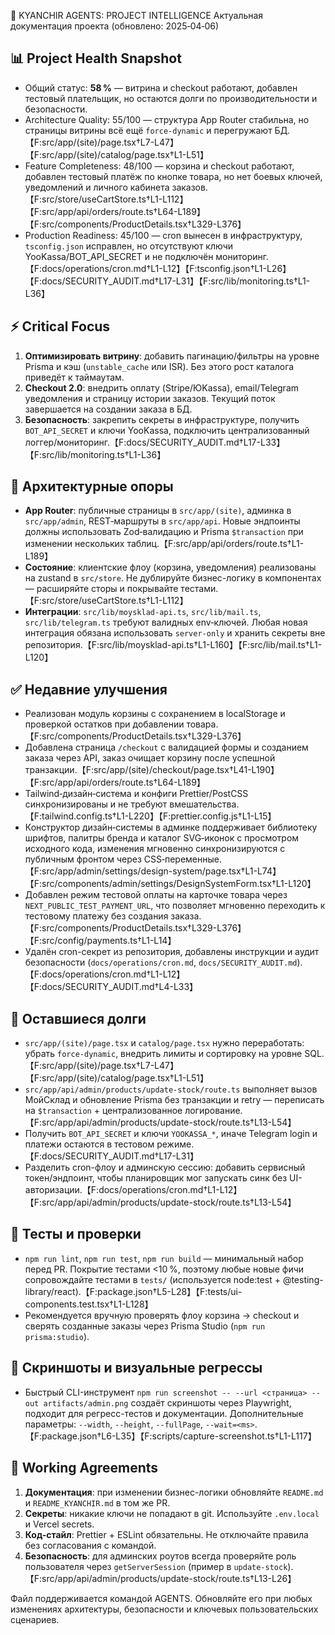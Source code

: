 🤖 KYANCHIR AGENTS: PROJECT INTELLIGENCE
Актуальная документация проекта (обновлено: 2025‑04‑06)

## 📊 Project Health Snapshot
- Общий статус: **58 %** — витрина и checkout работают, добавлен тестовый плательщик, но остаются долги по производительности и безопасности.
- Architecture Quality: 55/100 — структура App Router стабильна, но страницы витрины всё ещё `force-dynamic` и перегружают БД.【F:src/app/(site)/page.tsx†L7-L47】【F:src/app/(site)/catalog/page.tsx†L1-L51】
- Feature Completeness: 48/100 — корзина и checkout работают, добавлен тестовый платёж по кнопке товара, но нет боевых ключей, уведомлений и личного кабинета заказов.【F:src/store/useCartStore.ts†L1-L112】【F:src/app/api/orders/route.ts†L64-L189】【F:src/components/ProductDetails.tsx†L329-L376】
- Production Readiness: 45/100 — cron вынесен в инфраструктуру, `tsconfig.json` исправлен, но отсутствуют ключи YooKassa/BOT_API_SECRET и не подключён мониторинг.【F:docs/operations/cron.md†L1-L12】【F:tsconfig.json†L1-L26】【F:docs/SECURITY_AUDIT.md†L17-L31】【F:src/lib/monitoring.ts†L1-L36】

## ⚡ Critical Focus
1. **Оптимизировать витрину**: добавить пагинацию/фильтры на уровне Prisma и кэш (`unstable_cache` или ISR). Без этого рост каталога приведёт к таймаутам.
2. **Checkout 2.0**: внедрить оплату (Stripe/ЮKassa), email/Telegram уведомления и страницу истории заказов. Текущий поток завершается на создании заказа в БД.
3. **Безопасность**: закрепить секреты в инфраструктуре, получить `BOT_API_SECRET` и ключи YooKassa, подключить централизованный логгер/мониторинг.【F:docs/SECURITY_AUDIT.md†L17-L33】【F:src/lib/monitoring.ts†L1-L36】

## 🧠 Архитектурные опоры
- **App Router**: публичные страницы в `src/app/(site)`, админка в `src/app/admin`, REST‑маршруты в `src/app/api`. Новые эндпоинты должны использовать Zod‑валидацию и Prisma `$transaction` при изменении нескольких таблиц.【F:src/app/api/orders/route.ts†L1-L189】
- **Состояние**: клиентские флоу (корзина, уведомления) реализованы на zustand в `src/store`. Не дублируйте бизнес-логику в компонентах — расширяйте сторы и покрывайте тестами.【F:src/store/useCartStore.ts†L1-L112】
- **Интеграции**: `src/lib/moysklad-api.ts`, `src/lib/mail.ts`, `src/lib/telegram.ts` требуют валидных env‑ключей. Любая новая интеграция обязана использовать `server-only` и хранить секреты вне репозитория.【F:src/lib/moysklad-api.ts†L1-L160】【F:src/lib/mail.ts†L1-L120】

## ✅ Недавние улучшения
- Реализован модуль корзины с сохранением в localStorage и проверкой остатков при добавлении товара.【F:src/components/ProductDetails.tsx†L329-L376】
- Добавлена страница `/checkout` с валидацией формы и созданием заказа через API, заказ очищает корзину после успешной транзакции.【F:src/app/(site)/checkout/page.tsx†L41-L190】【F:src/app/api/orders/route.ts†L64-L189】
- Tailwind‑дизайн‑система и конфиги Prettier/PostCSS синхронизированы и не требуют вмешательства.【F:tailwind.config.ts†L1-L220】【F:prettier.config.js†L1-L15】
- Конструктор дизайн‑системы в админке поддерживает библиотеку шрифтов, палитры бренда и каталог SVG‑иконок с просмотром исходного кода, изменения мгновенно синхронизируются с публичным фронтом через CSS‑переменные.【F:src/app/admin/settings/design-system/page.tsx†L1-L74】【F:src/components/admin/settings/DesignSystemForm.tsx†L1-L120】
- Добавлен режим тестовой оплаты на карточке товара через `NEXT_PUBLIC_TEST_PAYMENT_URL`, что позволяет мгновенно переходить к тестовому платежу без создания заказа.【F:src/components/ProductDetails.tsx†L329-L376】【F:src/config/payments.ts†L1-L14】
- Удалён cron-секрет из репозитория, добавлены инструкции и аудит безопасности (`docs/operations/cron.md`, `docs/SECURITY_AUDIT.md`).【F:docs/operations/cron.md†L1-L12】【F:docs/SECURITY_AUDIT.md†L4-L33】

## 🚨 Оставшиеся долги
- `src/app/(site)/page.tsx` и `catalog/page.tsx` нужно переработать: убрать `force-dynamic`, внедрить лимиты и сортировку на уровне SQL.【F:src/app/(site)/page.tsx†L7-L47】【F:src/app/(site)/catalog/page.tsx†L1-L51】
- `src/app/api/admin/products/update-stock/route.ts` выполняет вызов МойСклад и обновление Prisma без транзакции и retry — переписать на `$transaction` + централизованное логирование.【F:src/app/api/admin/products/update-stock/route.ts†L13-L54】
- Получить `BOT_API_SECRET` и ключи `YOOKASSA_*`, иначе Telegram login и платежи остаются в тестовом режиме.【F:docs/SECURITY_AUDIT.md†L17-L31】
- Разделить cron-флоу и админскую сессию: добавить сервисный токен/эндпоинт, чтобы планировщик мог запускать синк без UI-авторизации.【F:docs/operations/cron.md†L1-L12】【F:src/app/api/admin/products/update-stock/route.ts†L13-L54】

## 🧪 Тесты и проверки
- `npm run lint`, `npm run test`, `npm run build` — минимальный набор перед PR. Покрытие тестами <10 %, поэтому любые новые фичи сопровождайте тестами в `tests/` (используется node:test + @testing-library/react).【F:package.json†L5-L28】【F:tests/ui-components.test.tsx†L1-L128】
- Рекомендуется вручную проверять флоу корзина → checkout и сверять созданные заказы через Prisma Studio (`npm run prisma:studio`).

## 📸 Скриншоты и визуальные регрессы
- Быстрый CLI-инструмент `npm run screenshot -- --url <страница> --out artifacts/admin.png` создаёт скриншоты через Playwright, подходит для регресс-тестов и документации. Дополнительные параметры: `--width`, `--height`, `--fullPage`, `--wait=<ms>`.【F:package.json†L6-L35】【F:scripts/capture-screenshot.ts†L1-L117】

## 📌 Working Agreements
1. **Документация**: при изменении бизнес-логики обновляйте `README.md` и `README_KYANCHIR.md` в том же PR.
2. **Секреты**: никакие ключи не попадают в git. Используйте `.env.local` и Vercel secrets.
3. **Код-стайл**: Prettier + ESLint обязательны. Не отключайте правила без согласования с командой.
4. **Безопасность**: для админских роутов всегда проверяйте роль пользователя через `getServerSession` (пример в `update-stock`).【F:src/app/api/admin/products/update-stock/route.ts†L13-L26】

Файл поддерживается командой AGENTS. Обновляйте его при любых изменениях архитектуры, безопасности и ключевых пользовательских сценариев.
